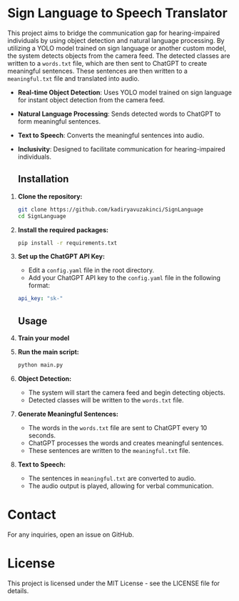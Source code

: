 # Sign Language to Speech Translator

This project aims to bridge the communication gap for hearing-impaired individuals by using object detection and natural language processing. By utilizing a YOLO model trained on sign language or another custom model, the system detects objects from the camera feed. The detected classes are written to a `words.txt` file, which are then sent to ChatGPT to create meaningful sentences. These sentences are then written to a `meaningful.txt` file and translated into audio.

- **Real-time Object Detection**: Uses YOLO model trained on sign language for instant object detection from the camera feed.
- **Natural Language Processing**: Sends detected words to ChatGPT to form meaningful sentences.
- **Text to Speech**: Converts the meaningful sentences into audio.
- **Inclusivity**: Designed to facilitate communication for hearing-impaired individuals.

  ## Installation

1. **Clone the repository:**
    ```sh
    git clone https://github.com/kadiryavuzakinci/SignLanguage
    cd SignLanguage
    ```

2. **Install the required packages:**
    ```sh
    pip install -r requirements.txt
    ```
3. **Set up the ChatGPT API Key:**
    - Edit a `config.yaml` file in the root directory.
    - Add your ChatGPT API key to the `config.yaml` file in the following format: 
    ```yaml
    api_key: "sk-"
    ```

    ## Usage

1. **Train your model**
   
3. **Run the main script:**
    ```sh
    python main.py
    ```

3. **Object Detection:**
    - The system will start the camera feed and begin detecting objects.
    - Detected classes will be written to the `words.txt` file.

4. **Generate Meaningful Sentences:**
    - The words in the `words.txt` file are sent to ChatGPT every 10 seconds.
    - ChatGPT processes the words and creates meaningful sentences.
    - These sentences are written to the `meaningful.txt` file.

5. **Text to Speech:**
    - The sentences in `meaningful.txt` are converted to audio.
    - The audio output is played, allowing for verbal communication.


# Contact
For any inquiries, open an issue on GitHub.

# License
This project is licensed under the MIT License - see the LICENSE file for details.
